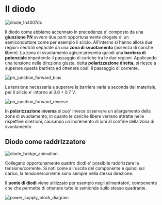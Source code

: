 # Il diodo  

![diode_1n4007dc](https://user-images.githubusercontent.com/7195133/229378830-cc6f0eee-1ee1-4c79-bdc4-0e417423208d.jpg)  

Il diodo come abbiamo accennato in precedenza e' composto da una **giunzione PN** ovvero due parti opportunamente drogate di un semiconduttore come per esempio il silicio. All'interno si hanno allora due regioni neutrali separate da una **zona di svuotamento** (assenza di cariche libere). La zona di svuotamento agisce presenta quindi una **barriera di potenziale** impedendo il passaggio di cariche tra le due regioni. Applicando una tensione nella direzione giusta, detta **polarizzazione diretta**, si riesce a superare questa barriera ed ottenere cosi' il passaggio di corrente.   

![pn_junction_forward_bias](https://user-images.githubusercontent.com/7195133/229378721-3641b26c-7795-41b4-9449-63383fbf9835.gif)

La tensione necessaria a superare la barriera varia a seconda del materiale, per il silicio e' intorno ai $0.6 \div 0.7\ V$.  

![pn_junction_forward_reverse](https://user-images.githubusercontent.com/7195133/229378694-91ee98d1-14d6-47e7-a209-8b3402b08856.jpg)  

In **polarizzazione inversa** si puo' invece osservare un allargamento della zona di svuotamento, in quanto le cariche libere verrano attratte nelle rispettive direzioni, causando un incremento di ioni al confine della zona di svuotamento.  

## Diodo come raddrizzatore  

![diode_bridge_animation](https://user-images.githubusercontent.com/7195133/230850760-ed1603ed-f645-485f-9355-f3210eb0f14e.gif)  

Collegano opportunamente quattro diodi e' possibile raddrizzare la tensione/corrente. Si noti come all'uscita del componente e quindi sul carico, la tensione/corrente sono sempre nella stessa direzione.  

Il **ponte di diodi** viene utilizzato per esempio negli alimentatori, componente che che permette di ottenere tutte le semionde sullo stesso quadrante.  

![power_supply_block_diagram](https://user-images.githubusercontent.com/7195133/230859303-b9e345f4-dc18-4e96-8d9c-aa2b797b72ff.jpg)
